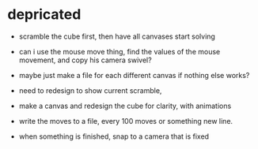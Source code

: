 
# depricated
- scramble the cube first, then have all canvases start solving 

- can i use the mouse move thing, find the values of the mouse movement, and copy his camera swivel?

- maybe just make a file for each different canvas if nothing else works?
- need to redesign to show current scramble, 

- make a canvas and redesign the cube for clarity, with animations
- write the moves to a file, every 100 moves or something new line.

- when something is finished, snap to a camera that is fixed